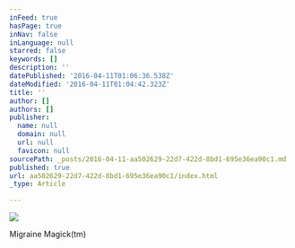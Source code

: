 ```yaml
---
inFeed: true
hasPage: true
inNav: false
inLanguage: null
starred: false
keywords: []
description: ''
datePublished: '2016-04-11T01:06:36.538Z'
dateModified: '2016-04-11T01:04:42.323Z'
title: ''
author: []
authors: []
publisher:
  name: null
  domain: null
  url: null
  favicon: null
sourcePath: _posts/2016-04-11-aa502629-22d7-422d-8bd1-695e36ea90c1.md
published: true
url: aa502629-22d7-422d-8bd1-695e36ea90c1/index.html
_type: Article

---
```

![](https://the-grid-user-content.s3-us-west-2.amazonaws.com/a4f3f643-8323-49a7-a069-1ecdd6040b33.jpg)

Migraine Magick(tm)